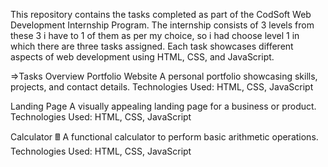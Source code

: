 This repository contains the tasks completed as part of the CodSoft Web Development Internship Program. 
The internship consists of 3 levels from these 3 i have to 1 of them as per my choice, so i had choose level 1 in which there are three tasks assigned.
Each task showcases different aspects of web development using HTML, CSS, and JavaScript.

=>Tasks Overview
Portfolio Website 
A personal portfolio showcasing skills, projects, and contact details.
Technologies Used: HTML, CSS, JavaScript

Landing Page 
A visually appealing landing page for a business or product.
Technologies Used: HTML, CSS, JavaScript

Calculator 🖩
A functional calculator to perform basic arithmetic operations.
Technologies Used: HTML, CSS, JavaScript

